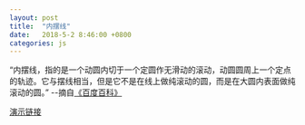 ```yaml
---
layout: post
title:  "内摆线"
date:   2018-5-2 8:46:00 +0800
categories: js
---
```

“内摆线，指的是一个动圆内切于一个定圆作无滑动的滚动，动圆圆周上一个定点的轨迹。它与摆线相当，但是它不是在线上做纯滚动的圆，而是在大圆内表面做纯滚动的圆。”  --摘自[《百度百科》](https://baike.baidu.com/item/%E5%86%85%E6%91%86%E7%BA%BF)

[演示链接](/curve/curve.html)
